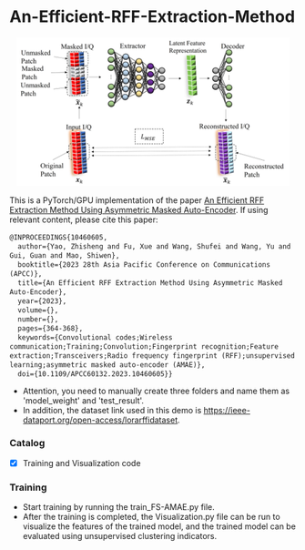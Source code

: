 # An-Efficient-RFF-Extraction-Method

<p align="center">
  <img src="https://github.com/YZS666/An-Efficient-RFF-Extraction-Method/blob/main/Visualization/AMAE-Based%20RFFE.jpg?raw=true" width="480">
</p>

This is a PyTorch/GPU implementation of the paper [An Efficient RFF Extraction Method Using Asymmetric Masked Auto-Encoder](https://ieeexplore.ieee.org/abstract/document/10460605). If using relevant content, please cite this paper:
```
@INPROCEEDINGS{10460605,
  author={Yao, Zhisheng and Fu, Xue and Wang, Shufei and Wang, Yu and Gui, Guan and Mao, Shiwen},
  booktitle={2023 28th Asia Pacific Conference on Communications (APCC)}, 
  title={An Efficient RFF Extraction Method Using Asymmetric Masked Auto-Encoder}, 
  year={2023},
  volume={},
  number={},
  pages={364-368},
  keywords={Convolutional codes;Wireless communication;Training;Convolution;Fingerprint recognition;Feature extraction;Transceivers;Radio frequency fingerprint (RFF);unsupervised learning;asymmetric masked auto-encoder (AMAE)},
  doi={10.1109/APCC60132.2023.10460605}}

```

* Attention, you need to manually create three folders and name them as 'model_weight' and 'test_result'.
* In addition, the dataset link used in this demo is https://ieee-dataport.org/open-access/lorarffidataset.

### Catalog

- [x] Training and Visualization code

### Training
* Start training by running the train_FS-AMAE.py file.
* After the training is completed, the Visualization.py file can be run to visualize the features of the trained model, and the trained model can be evaluated using unsupervised clustering indicators.
